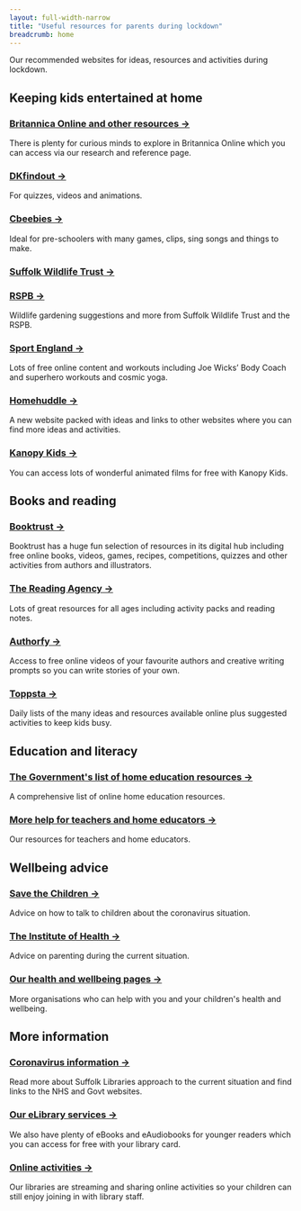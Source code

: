 ```yaml
---
layout: full-width-narrow
title: "Useful resources for parents during lockdown"
breadcrumb: home
---
```


<div class="pa3 custom-bg-corporate white f4 mb4" markdown="1">

<p class="ma0">Our recommended websites for ideas, resources and activities during lockdown.</p>


</div>

## Keeping kids entertained at home

### [Britannica Online and other resources →](https://www.suffolklibraries.co.uk/research-and-reference/)

There is plenty for curious minds to explore in Britannica Online which you can access via our research and reference page.

### [DKfindout →](https://www.dkfindout.com/uk/)

For quizzes, videos and animations.

### [Cbeebies →](https://www.bbc.co.uk/cbeebies)

Ideal for pre-schoolers with many games, clips, sing songs and things to make.

### [Suffolk Wildlife Trust →](https://www.suffolkwildlifetrust.org/actions)

### [RSPB →](https://www.rspb.org.uk/fun-and-learning/for-families/family-wild-challenge/activities/)

Wildlife gardening suggestions and more from Suffolk Wildlife Trust and the RSPB.

### [Sport England →](https://www.sportengland.org/stayinworkout?fbclid=IwAR3z5x63SWD993e5GpRRU_GUgWN3UvUUKSlCriQQGtXv-mH0DnFgw8orPjE#get_active_at_home)

Lots of free online content and workouts including Joe Wicks’ Body Coach and superhero workouts and cosmic yoga.

### [Homehuddle →](https://homehuddle.org/)

A new website packed with ideas and links to other websites where you can find more ideas and activities.

### [Kanopy Kids →](https://www.suffolklibraries.co.uk/elibrary/m/kanopy/)

You can access lots of wonderful animated films for free with Kanopy Kids.

## Books and reading

### [Booktrust →](https://www.booktrust.org.uk/books-and-reading/have-some-fun/?q=&sortOption=AtoZ&pageNo=1)

Booktrust has a huge fun selection of resources in its digital hub including free online books, videos, games, recipes, competitions, quizzes and other activities from authors and illustrators.

### [The Reading Agency →](https://readingagency.org.uk/resources/)

Lots of great resources for all ages including activity packs and reading notes.

### [Authorfy →](https://authorfy.com/masterclasses/)

Access to free online videos of your favourite authors and creative writing prompts so you can write stories of your own.

### [Toppsta →](https://toppsta.com/blog/view/bookish-ideas-if-you're-self-isolating-with-the-kids)

Daily lists of the many ideas and resources available online plus suggested activities to keep kids busy.

## Education and literacy

### [The Government's list of home education resources →](https://www.gov.uk/government/publications/coronavirus-covid-19-online-education-resources/coronavirus-covid-19-list-of-online-education-resources-for-home-education)

A comprehensive list of online home education resources.

### [More help for teachers and home educators →](https://www.suffolklibraries.co.uk/teachers-and-home-educators/)

Our resources for teachers and home educators.

## Wellbeing advice

### [Save the Children →](https://www.savethechildren.org/us/what-we-do/emergency-response/coronavirus-outbreak/coronavirus-outbreak-how-to-explain-children00)

Advice on how to talk to children about the coronavirus situation.

### [The Institute of Health →](https://ihv.org.uk/families/parenting-through-coronavirus-covid-19/)

Advice on parenting during the current situation.

### [Our health and wellbeing pages →](https://www.suffolklibraries.co.uk/health/links/)

More organisations who can help with you and your children's health and wellbeing.

## More information

### [Coronavirus information →](https://www.suffolklibraries.co.uk/coronavirus/)

Read more about Suffolk Libraries approach to the current situation and find links to the NHS and Govt websites.

### [Our eLibrary services →](https://www.suffolklibraries.co.uk/elibrary/)

We also have plenty of eBooks and eAudiobooks for younger readers which you can access for free with your library card.

### [Online activities →](https://www.suffolklibraries.co.uk/events-activities/online-and-streamed-events/)

Our libraries are streaming and sharing online activities so your children can still enjoy joining in with library staff.
